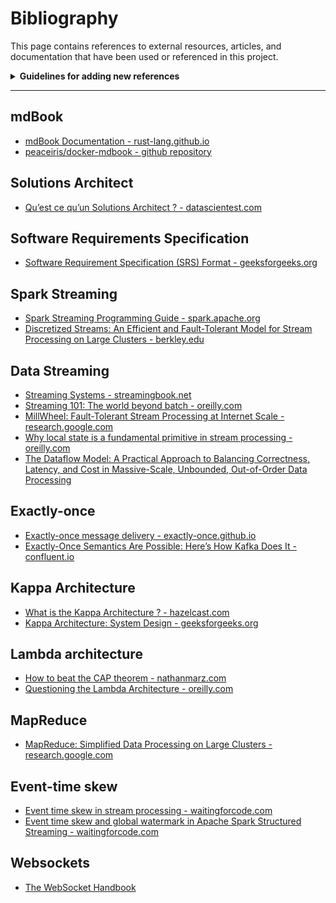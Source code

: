 # Bibliography

This page contains references to external resources, articles, and documentation that have been used or referenced in this project.

<details>
<summary><strong>Guidelines for adding new references</strong></summary>

When adding a new resource to this bibliography, please follow these guidelines:

1. **Organize by topic**: Place your reference under the appropriate section header. If no suitable section exists, create a new one.
2. **Use consistent formatting**: Each entry should follow this format:
   ```
   - [Title - source](URL)
   ```
3. **Sort alphabetically**: Within each section, entries should be listed alphabetically by title.
4. **Provide context**: If the title isn't self-explanatory, consider adding a brief description after the link.
5. **Verify links**: Ensure all URLs are accessible and point to the correct resource.

</details>

---

## mdBook 
- [mdBook Documentation - rust-lang.github.io](https://rust-lang.github.io/mdBook/index.html)
- [peaceiris/docker-mdbook - github repository](https://github.com/peaceiris/docker-mdbook/tree/main)

## Solutions Architect
- [Qu’est ce qu’un Solutions Architect ? - datascientest.com](https://datascientest.com/solutions-architect)

## Software Requirements Specification
- [Software Requirement Specification (SRS) Format - geeksforgeeks.org](https://www.geeksforgeeks.org/software-engineering/software-requirement-specification-srs-format/)

## Spark Streaming
- [Spark Streaming Programming Guide - spark.apache.org](https://spark.apache.org/docs/latest/streaming-programming-guide.html)
- [Discretized Streams: An Efficient and Fault-Tolerant Model for
Stream Processing on Large Clusters - berkley.edu](https://people.eecs.berkeley.edu/~matei/papers/2012/hotcloud_spark_streaming.pdf)

## Data Streaming 
- [Streaming Systems - streamingbook.net](http://www.streamingbook.net/)
- [Streaming 101: The world beyond batch - oreilly.com](https://www.oreilly.com/radar/the-world-beyond-batch-streaming-101/)
- [MillWheel: Fault-Tolerant Stream Processing at
Internet Scale - research.google.com](https://static.googleusercontent.com/media/research.google.com/en//pubs/archive/41378.pdf)
- [Why local state is a fundamental primitive in stream processing - oreilly.com](https://www.oreilly.com/content/why-local-state-is-a-fundamental-primitive-in-stream-processing/)
- [The Dataflow Model: A Practical Approach to Balancing
Correctness, Latency, and Cost in Massive-Scale,
Unbounded, Out-of-Order Data Processing](https://www.vldb.org/pvldb/vol8/p1792-Akidau.pdf)

## Exactly-once
- [Exactly-once message delivery - exactly-once.github.io](https://exactly-once.github.io/posts/exactly-once-delivery/)
- [Exactly-Once Semantics Are Possible: Here’s How Kafka Does It - confluent.io](https://www.confluent.io/blog/exactly-once-semantics-are-possible-heres-how-apache-kafka-does-it/)

## Kappa Architecture
- [What is the Kappa Architecture ? - hazelcast.com](https://hazelcast.com/foundations/software-architecture/kappa-architecture/)
- [Kappa Architecture: System Design - geeksforgeeks.org](https://www.geeksforgeeks.org/system-design/kappa-architecture-system-design/)

## Lambda architecture
- [How to beat the CAP theorem - nathanmarz.com](http://nathanmarz.com/blog/how-to-beat-the-cap-theorem.html)
- [Questioning the Lambda Architecture - oreilly.com](https://www.oreilly.com/radar/questioning-the-lambda-architecture/)

## MapReduce
- [MapReduce: Simplified Data Processing on Large Clusters - research.google.com](https://static.googleusercontent.com/media/research.google.com/en//archive/mapreduce-osdi04.pdf)

## Event-time skew
- [Event time skew in stream processing - waitingforcode.com](https://www.waitingforcode.com/general-data-engineering/event-time-skew-stream-processing/read)
- [Event time skew and global watermark in Apache Spark Structured Streaming - waitingforcode.com](https://www.waitingforcode.com/apache-spark-structured-streaming/event-time-skew-global-watermark-apache-spark-structured-streaming/read)

## Websockets
- [The WebSocket Handbook](https://pages.ably.com/hubfs/the-websocket-handbook.pdf)